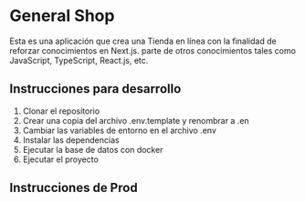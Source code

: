 # General Shop

Esta es una aplicación que crea una Tienda en línea con la finalidad de reforzar conocimientos en Next.js. parte de otros conocimientos tales como JavaScript, TypeScript, React.js, etc.

## Instrucciones para desarrollo

1. Clonar el repositorio
2. Crear una copia del archivo .env.template y renombrar a .en
3. Cambiar las variables de entorno en el archivo .env
4. Instalar las dependencias
5. Ejecutar la base de datos con docker
6. Ejecutar el proyecto

## Instrucciones de Prod